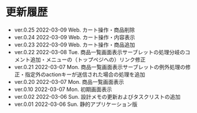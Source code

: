 # 更新履歴

  - ver.0.25 2022-03-09 Web. カート操作・商品削除
  - ver.0.24 2022-03-09 Web. カート操作・内容表示
  - ver.0.23 2022-03-09 Web. カート操作・商品追加
  - ver.0.22 2022-03-08 Tue. 商品一覧画面表示サーブレットの処理分岐のコメント追加・メニューの（トップペジへの）リンク修正
  - ver.0.21 2022-03-07 Mon. 商品一覧画面表示サーブレットの例外処理の修正・指定外のactionキーが送信された場合の処理を追加
  - ver.0.20 2022-03-07 Mon. 商品一覧画面表示
  - ver.0.10 2022-03-07 Mon. 初期画面表示
  - ver.0.02 2022-03-06 Sun. 設計メモの更新およびタスクリストの追加
  - ver.0.01 2022-03-06 Sun. 静的アプリケーション版